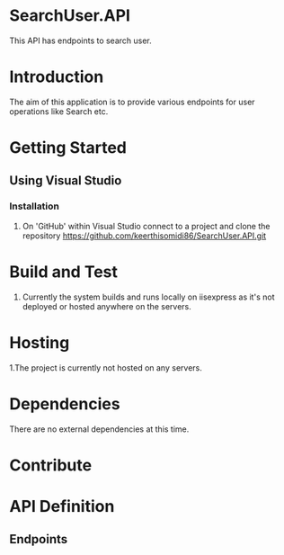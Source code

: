# SearchUser.API
This API has endpoints to search user.
# Introduction
The aim of this application is to provide various endpoints for user operations like Search etc.

# Getting Started
##	Using Visual Studio

### Installation
1. On 'GitHub' within Visual Studio connect to a project and clone the repository https://github.com/keerthisomidi86/SearchUser.API.git

# Build and Test
1. Currently the system builds and runs locally on iisexpress as it's not deployed or hosted anywhere on the servers.

# Hosting
1.The project is currently not hosted on any servers.

# Dependencies
There are no external dependencies at this time.

# Contribute
# API Definition
## Endpoints

